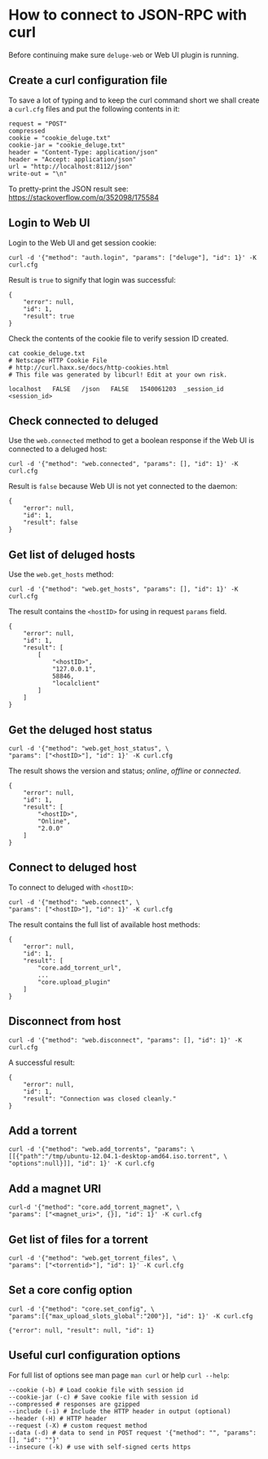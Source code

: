 # How to connect to JSON-RPC with curl

Before continuing make sure `deluge-web` or Web UI plugin is running.

## Create a curl configuration file

To save a lot of typing and to keep the curl command short we shall create
a `curl.cfg` files and put the following contents in it:

    request = "POST"
    compressed
    cookie = "cookie_deluge.txt"
    cookie-jar = "cookie_deluge.txt"
    header = "Content-Type: application/json"
    header = "Accept: application/json"
    url = "http://localhost:8112/json"
    write-out = "\n"

To pretty-print the JSON result see: <https://stackoverflow.com/q/352098/175584>

## Login to Web UI

Login to the Web UI and get session cookie:

    curl -d '{"method": "auth.login", "params": ["deluge"], "id": 1}' -K curl.cfg

Result is `true` to signify that login was successful:

    {
        "error": null,
        "id": 1,
        "result": true
    }

Check the contents of the cookie file to verify session ID created.

    cat cookie_deluge.txt
    # Netscape HTTP Cookie File
    # http://curl.haxx.se/docs/http-cookies.html
    # This file was generated by libcurl! Edit at your own risk.

    localhost	FALSE	/json	FALSE	1540061203	_session_id	<session_id>

## Check connected to deluged

Use the `web.connected` method to get a boolean response if the Web UI is
connected to a deluged host:

    curl -d '{"method": "web.connected", "params": [], "id": 1}' -K curl.cfg

Result is `false` because Web UI is not yet connected to the daemon:

    {
        "error": null,
        "id": 1,
        "result": false
    }

## Get list of deluged hosts

Use the `web.get_hosts` method:

    curl -d '{"method": "web.get_hosts", "params": [], "id": 1}' -K curl.cfg

The result contains the `<hostID>` for using in request `params` field.

    {
        "error": null,
        "id": 1,
        "result": [
            [
                "<hostID>",
                "127.0.0.1",
                58846,
                "localclient"
            ]
        ]
    }

## Get the deluged host status

    curl -d '{"method": "web.get_host_status", \
    "params": ["<hostID>"], "id": 1}' -K curl.cfg

The result shows the version and status; _online_, _offline_ or _connected_.

    {
        "error": null,
        "id": 1,
        "result": [
            "<hostID>",
            "Online",
            "2.0.0"
        ]
    }

## Connect to deluged host

To connect to deluged with `<hostID>`:

    curl -d '{"method": "web.connect", \
    "params": ["<hostID>"], "id": 1}' -K curl.cfg

The result contains the full list of available host methods:

    {
        "error": null,
        "id": 1,
        "result": [
            "core.add_torrent_url",
            ...
            "core.upload_plugin"
        ]
    }

## Disconnect from host

    curl -d '{"method": "web.disconnect", "params": [], "id": 1}' -K curl.cfg

A successful result:

    {
        "error": null,
        "id": 1,
        "result": "Connection was closed cleanly."
    }

## Add a torrent

    curl -d '{"method": "web.add_torrents", "params": \
    [[{"path":"/tmp/ubuntu-12.04.1-desktop-amd64.iso.torrent", \
    "options":null}]], "id": 1}' -K curl.cfg

## Add a magnet URI

    curl-d '{"method": "core.add_torrent_magnet", \
    "params": ["<magnet_uri>", {}], "id": 1}' -K curl.cfg

## Get list of files for a torrent

    curl -d '{"method": "web.get_torrent_files", \
    "params": ["<torrentid>"], "id": 1}' -K curl.cfg

## Set a core config option

    curl -d '{"method": "core.set_config", \
    "params":[{"max_upload_slots_global":"200"}], "id": 1}' -K curl.cfg

    {"error": null, "result": null, "id": 1}

## Useful curl configuration options

For full list of options see man page `man curl` or help `curl --help`:

    --cookie (-b) # Load cookie file with session id
    --cookie-jar (-c) # Save cookie file with session id
    --compressed # responses are gzipped
    --include (-i) # Include the HTTP header in output (optional)
    --header (-H) # HTTP header
    --request (-X) # custom request method
    --data (-d) # data to send in POST request '{"method": "", "params": [], "id": ""}'
    --insecure (-k) # use with self-signed certs https

